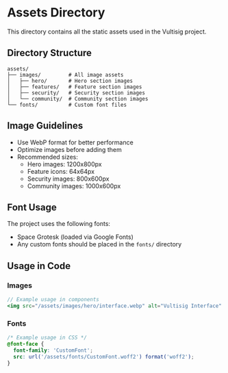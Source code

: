 # Assets Directory

This directory contains all the static assets used in the Vultisig project.

## Directory Structure

```
assets/
├── images/         # All image assets
│   ├── hero/       # Hero section images
│   ├── features/   # Feature section images
│   ├── security/   # Security section images
│   └── community/  # Community section images
└── fonts/          # Custom font files
```

## Image Guidelines

- Use WebP format for better performance
- Optimize images before adding them
- Recommended sizes:
  - Hero images: 1200x800px
  - Feature icons: 64x64px
  - Security images: 800x600px
  - Community images: 1000x600px

## Font Usage

The project uses the following fonts:
- Space Grotesk (loaded via Google Fonts)
- Any custom fonts should be placed in the `fonts/` directory

## Usage in Code

### Images
```jsx
// Example usage in components
<img src="/assets/images/hero/interface.webp" alt="Vultisig Interface" />
```

### Fonts
```css
/* Example usage in CSS */
@font-face {
  font-family: 'CustomFont';
  src: url('/assets/fonts/CustomFont.woff2') format('woff2');
}
``` 